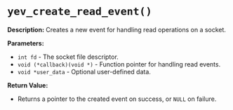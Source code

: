 # `yev_create_read_event()`

**Description:**
Creates a new event for handling read operations on a socket.

**Parameters:**
- `int fd` - The socket file descriptor.
- `void (*callback)(void *)` - Function pointer for handling read events.
- `void *user_data` - Optional user-defined data.

**Return Value:**
- Returns a pointer to the created event on success, or `NULL` on failure.
